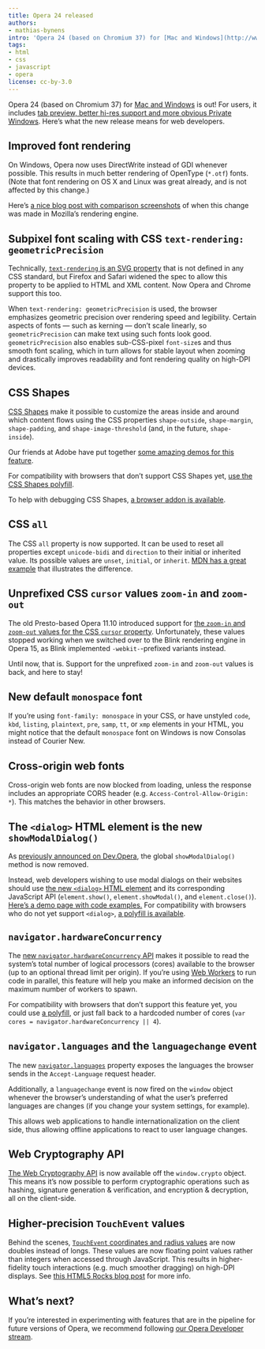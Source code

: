 ```yaml
---
title: Opera 24 released
authors:
- mathias-bynens
intro: 'Opera 24 (based on Chromium 37) for [Mac and Windows](http://www.opera.com/computer) is out! For users, it includes [tab preview, better hi-res support and more obvious Private Windows](http://www.opera.com/blogs/desktop/2014/09/browse-faster-opera-24-desktop-with-tab-preview/). Here’s what the new release means for web developers.'
tags:
- html
- css
- javascript
- opera
license: cc-by-3.0
---
```


Opera 24 (based on Chromium 37) for [Mac and Windows](http://www.opera.com/computer) is out! For users, it includes [tab preview, better hi-res support and more obvious Private Windows](http://www.opera.com/blogs/desktop/2014/09/browse-faster-opera-24-desktop-with-tab-preview/). Here’s what the new release means for web developers.

## Improved font rendering

On Windows, Opera now uses DirectWrite instead of GDI whenever possible. This results in much better rendering of OpenType (`*.otf`) fonts. (Note that font rendering on OS X and Linux was great already, and is not affected by this change.)

Here’s [a nice blog post with comparison screenshots](https://blog.mozilla.org/nattokirai/2009/10/22/better-postscript-cff-font-rendering-with-directwrite/) of when this change was made in Mozilla’s rendering engine.

## Subpixel font scaling with CSS `text-rendering: geometricPrecision`

Technically, [`text-rendering` is an SVG property](http://www.w3.org/TR/SVG11/painting.html#TextRenderingProperty) that is not defined in any CSS standard, but Firefox and Safari widened the spec to allow this property to be applied to HTML and XML content. Now Opera and Chrome support this too.

When `text-rendering: geometricPrecision` is used, the browser emphasizes geometric precision over rendering speed and legibility. Certain aspects of fonts — such as kerning — don’t scale linearly, so `geometricPrecision` can make text using such fonts look good. `geometricPrecision` also enables sub-CSS-pixel `font-size`s and thus smooth font scaling, which in turn allows for stable layout when zooming and drastically improves readability and font rendering quality on high-DPI devices.

## CSS Shapes

[CSS Shapes](http://dev.w3.org/csswg/css-shapes/) make it possible to customize the areas inside and around which content flows using the CSS properties `shape-outside`, `shape-margin`, `shape-padding`, and `shape-image-threshold` (and, in the future, `shape-inside`).

Our friends at Adobe have put together [some amazing demos for this feature](http://blogs.adobe.com/webplatform/2014/05/13/good-looking-shapes-gallery/).

For compatibility with browsers that don’t support CSS Shapes yet, [use the CSS Shapes polyfill](http://blogs.adobe.com/webplatform/2014/05/12/css-shapes-polyfill/).

To help with debugging CSS Shapes, [a browser addon is available](https://addons.opera.com/en/extensions/details/css-shapes-editor/).

## CSS `all`

The CSS `all` property is now supported. It can be used to reset all properties except `unicode-bidi` and `direction` to their initial or inherited value. Its possible values are `unset`, `initial`, or `inherit`. [MDN has a great example](https://developer.mozilla.org/en-US/docs/Web/CSS/all#Examples) that illustrates the difference.

## Unprefixed CSS `cursor` values `zoom-in` and `zoom-out`

The old Presto-based Opera 11.10 introduced support for [the `zoom-in` and `zoom-out` values for the CSS `cursor` property](http://dev.w3.org/csswg/css-ui/#cursor). Unfortunately, these values stopped working when we switched over to the Blink rendering engine in Opera 15, as Blink implemented `-webkit-`-prefixed variants instead.

Until now, that is. Support for the unprefixed `zoom-in` and `zoom-out` values is back, and here to stay!

## New default `monospace` font

If you’re using `font-family: monospace` in your CSS, or have unstyled `code`, `kbd`, `listing`, `plaintext`, `pre`, `samp`, `tt`, or `xmp` elements in your HTML, you might notice that the default `monospace` font on Windows is now Consolas instead of Courier New.

## Cross-origin web fonts

Cross-origin web fonts are now blocked from loading, unless the response includes an appropriate CORS header (e.g. `Access-Control-Allow-Origin: *`). This matches the behavior in other browsers.

## The `<dialog>` HTML element is the new `showModalDialog()`

As [previously announced on Dev.Opera](http://dev.opera.com/blog/showmodaldialog/), the global `showModalDialog()` method is now removed.

Instead, web developers wishing to use modal dialogs on their websites should use [the new `<dialog>` HTML element](https://html.spec.whatwg.org/multipage/forms.html#the-dialog-element) and its corresponding JavaScript API (`element.show()`, `element.showModal()`, and `element.close()`). [Here’s a demo page with code examples.](http://demo.agektmr.com/dialog/) For compatibility with browsers who do not yet support `<dialog>`, [a polyfill is available](https://github.com/GoogleChrome/dialog-polyfill).

## `navigator.hardwareConcurrency`

The [new `navigator.hardwareConcurrency` API](http://wiki.whatwg.org/wiki/NavigatorCores) makes it possible to read the system’s total number of logical processors (cores) available to the browser (up to an optional thread limit per origin). If you’re using [Web Workers](http://dev.opera.com/articles/web-workers-rise-up/) to run code in parallel, this feature will help you make an informed decision on the maximum number of workers to spawn.

For compatibility with browsers that don’t support this feature yet, you could use [a polyfill](http://wg.oftn.org/projects/core-estimator/demo/), or just fall back to a hardcoded number of cores (`var cores = navigator.hardwareConcurrency || 4`).

## `navigator.languages` and the `languagechange` event

The new [`navigator.languages`](https://html.spec.whatwg.org/multipage/webappapis.html#navigatorlanguage) property exposes the languages the browser sends in the `Accept-Language` request header.

Additionally, a `languagechange` event is now fired on the `window` object whenever the browser’s understanding of what the user’s preferred languages are changes (if you change your system settings, for example).

This allows web applications to handle internationalization on the client side, thus allowing offline applications to react to user language changes.

## Web Cryptography API

[The Web Cryptography API](https://dvcs.w3.org/hg/webcrypto-api/raw-file/tip/spec/Overview.html) is now available off the `window.crypto` object. This means it’s now possible to perform cryptographic operations such as hashing, signature generation & verification, and encryption & decryption, all on the client-side.

## Higher-precision `TouchEvent` values

Behind the scenes, [`TouchEvent` coordinates and radius values](https://dvcs.w3.org/hg/webevents/raw-file/v1-errata/touchevents.html#touch-interface) are now doubles instead of longs. These values are now floating point values rather than integers when accessed through JavaScript. This results in higher-fidelity touch interactions (e.g. much smoother dragging) on high-DPI displays. See [this HTML5 Rocks blog post](http://updates.html5rocks.com/2014/09/Precision-Touch-for-Precise-Gestures) for more info.

## What’s next?

If you’re interested in experimenting with features that are in the pipeline for future versions of Opera, we recommend following [our Opera Developer stream](http://www.opera.com/developer).
